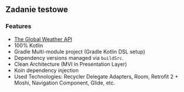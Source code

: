 ## Zadanie testowe

### Features
- [The Global Weather API](https://www.theglobalweather.com/docs/)
- 100% Kotlin
- Gradle Multi-module project  (Gradle Kotlin DSL setup)
- Dependency versions managed via `buildSrc`.
- Clean Architecture (MVI in Presentation Layer)
- Koin dependency injection
- Used Technologies: Recycler Delegate Adapters, Room, Retrofit 2 + Moshi, Navigation Component, Glide, etc.
